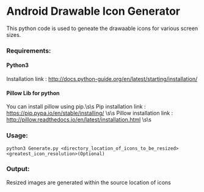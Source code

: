# Android Drawable Icon Generator
This python code is used to geneate the drawaable icons for various screen sizes.

### Requirements:
#### Python3 
Installation link : http://docs.python-guide.org/en/latest/starting/installation/
#### Pillow Lib for python
You can install pillow using pip.\s\s
Pip installation link : https://pip.pypa.io/en/stable/installing/ \s\s
Pillow installation link : http://pillow.readthedocs.io/en/latest/installation.html \s\s

### Usage:
```
python3 Generate.py <directory_location_of_icons_to_be_resized> <greatest_icon_resolution>(Optional)
```
### Output:
Resized images are generated within the source location of icons

